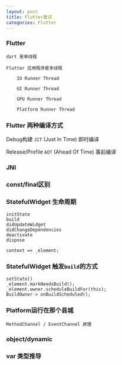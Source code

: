```yaml
---
layout: post
title: Flutter面试
categories: Flutter
---
```


### Flutter

	dart 是单线程
	
	Flutter 应用程序是多线程

		IO Runner Thread
	
		UI Runner Thread
	
		GPU Runner Thread
	
		Platform Runner Thread


### Flutter 两种编译方式

Debug构建 `JIT` (Just In Time) 即时编译

Release/Profile `AOT` (Ahead Of Time) 事前编译

### JNI

### const/final区别

### StatefulWidget 生命周期

	initState
	build
	didUpdateWidget
	didChangeDependencies
	deactivate
	dispose

    context => _element;

### StatefulWidget 触发`build`的方式

    setState()
    _element.markNeedsBuild();
    _element.owner.scheduleBuildFor(this);
    BuildOwner > onBuildScheduled();


### Platform运行在那个县城

	MethodChannel / EventChannel 原理

 
###	object/dynamic
	

### var 类型推导